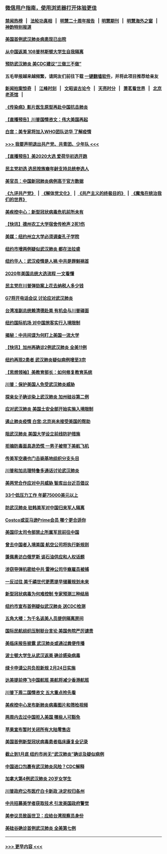 ### [微信用户指南，使用浏览器打开体验更佳](https://github.com/gfw-breaker/banned-news1/blob/master/indexes/wechat-guide.md?t=0)
#### [禁闻热榜](热点新闻.md?t=0)  &nbsp;&nbsp;|&nbsp;&nbsp; [法轮功真相](https://github.com/gfw-breaker/truth/blob/master/README.md?t=0) &nbsp;&nbsp;|&nbsp;&nbsp; [明慧二十周年报告](https://github.com/gfw-breaker/mh-reports/blob/master/README.md?t=0) &nbsp;&nbsp;|&nbsp;&nbsp;[明慧期刊](https://github.com/gfw-breaker/mh-qikan) &nbsp;&nbsp;|&nbsp;&nbsp; [明慧海外之窗](https://github.com/gfw-breaker/mh-news/blob/master/README.md?t=0) &nbsp;&nbsp;|&nbsp;&nbsp; [神韵特别报道](https://github.com/gfw-breaker/mh-news/blob/master/shenyun.md?t=0)
#### [美国首例武汉肺炎病患现已出院](../pages/nsc412/n11842740.md?t=02041202) 
#### [从中国返美 108普林斯顿大学生自我隔离](../pages/nsc412/n11842714.md?t=02041202) 
#### [预防武汉肺炎 美CDC建议“三做三不做”](../pages/nsc412/n11842700.md?t=02041202) 
#### 五毛举报越来越频繁，请网友们前往下载 [一键翻墙软件](https://github.com/gfw-breaker/ssr-accounts)，并将此项目推荐给亲友
#### [新闻拍案惊奇](https://github.com/gfw-breaker/banned-news1/blob/master/pages/link4.md) &nbsp;&nbsp;|&nbsp;&nbsp; [江峰时刻](https://github.com/gfw-breaker/banned-news1/blob/master/pages/link4.md) &nbsp;&nbsp;|&nbsp;&nbsp; [文昭谈古论今](https://github.com/gfw-breaker/banned-news1/blob/master/pages/link4.md) &nbsp;&nbsp;|&nbsp;&nbsp; [天亮时分](https://github.com/gfw-breaker/banned-news1/blob/master/pages/link4.md) &nbsp;&nbsp;|&nbsp;&nbsp; [萧茗看世界](https://github.com/gfw-breaker/banned-news1/blob/master/pages/link4.md) &nbsp;&nbsp;|&nbsp;&nbsp; [北京老茶馆](https://github.com/gfw-breaker/banned-news1/blob/master/pages/link4.md) &nbsp;&nbsp;|&nbsp;&nbsp; 
#### [《传染病》影片医生原型再赴中国抗击肺炎](../pages/nsc412/n11842626.md?t=02041202) 
#### [【直播预告】川普国情咨文：伟大美国再起](../pages/nsc412/n11842079.md?t=02041202) 
#### [白宫：美专家将加入WHO团队访华 了解疫情](../pages/nsc412/n11842198.md?t=02041202) 
#### [>>> 我要声明退出共产党、共青团、少年队 <<<](https://github.com/begood0513/goodnews/blob/master/quit/letter.md) 
#### [【直播预告】美2020大选 爱荷华初选开跑](../pages/nsc412/n11841820.md?t=02041202) 
#### [民主党初选 选民按族裔年龄支持总统参选人](../pages/nsc412/n11842239.md?t=02041202) 
#### [美官员：中国新冠肺炎病例高于官方数据](../pages/nsc412/n11842452.md?t=02041202) 
#### [《九评共产党》](https://github.com/begood0513/9ping.md/blob/master/README.md) &nbsp;|&nbsp; [《解体党文化》](../../../../jtdwh.md/blob/master/README.md)  &nbsp;|&nbsp; [《共产主义的终极目的》](../../../../gczydzjmd.md/blob/master/README.md) &nbsp;|&nbsp; [《魔鬼在统治我们的世界》](../../../../mgztzwmdsj.md/blob/master/README.md) 
#### [美疾控中心：新型冠状病毒危机前所未有](../pages/nsc412/n11842406.md?t=02041202) 
#### [【快讯】德州农工大学宿舍传枪声 2死1伤](../pages/nsc412/n11842279.md?t=02041202) 
#### [美媒：纽约州立大学必须调查孔子学院](../pages/nsc412/n11840637.md?t=02041202) 
#### [纽约市增两例疑似武汉肺炎 都在法拉盛](../pages/nsc412/n11840625.md?t=02041202) 
#### [纽约华人：武汉疫情是人祸 中共是罪魁祸首](../pages/nsc412/n11840631.md?t=02041202) 
#### [2020年美国总统大选流程 一文看懂](../pages/nsc412/n11842056.md?t=02041202) 
#### [民主党在川普弹劾案上花去纳税人多少钱](../pages/nsc412/n11841941.md?t=02041202) 
#### [G7将开电话会议 讨论应对武汉肺炎](../pages/nsc412/n11841658.md?t=02041202) 
#### [台湾准副总统赖清德赴美 有机会与川普碰面](../pages/nsc412/n11841332.md?t=02041202) 
#### [纽约国际机场  对中国旅客实行入境限制](../pages/nsc412/n11840619.md?t=02041202) 
#### [揭秘：中共间谍为何盯上美国一流大学](../pages/nsc412/n11840270.md?t=02041202) 
#### [【快讯】加州再确诊2例武汉肺炎 全美11例](../pages/nsc412/n11840339.md?t=02041202) 
#### [纽约再现2患者 武汉肺炎疑似病例增至3宗](../pages/nsc412/n11840010.md?t=02041202) 
#### [【思想领袖】美教育部长：如何修复教育系统](../pages/nsc412/n11690865.md?t=02041202) 
#### [川普：保护美国人免受武汉肺炎威胁](../pages/nsc412/n11839718.md?t=02041202) 
#### [探亲女子确诊染上武汉肺炎 加州硅谷第二例](../pages/nsc412/n11839784.md?t=02041202) 
#### [应对武汉肺炎 美国土安全部开始实施入境限制](../pages/nsc412/n11839729.md?t=02041202) 
#### [遏止肺炎疫情 白宫:北京尚未接受美国的帮助](../pages/nsc412/n11839660.md?t=02041202) 
#### [阻武汉肺炎 美国大学设立前线防护措施](../pages/nsc412/n11839479.md?t=02041202) 
#### [拒摘防毒面具造恐慌 一男子被带下美航飞机](../pages/nsc412/n11839455.md?t=02041202) 
#### [传美军空袭也门击毙基地组织分支头目](../pages/nsc412/n11839210.md?t=02041202) 
#### [川普和加总理特鲁多通话讨论武汉肺炎](../pages/nsc412/n11839128.md?t=02041202) 
#### [美两党合作应对中共威胁 智库出台近百倡议](../pages/nsc412/n11838437.md?t=02041202) 
#### [33个低压力工作 年薪75000美元以上](../pages/nsc412/n11834441.md?t=02041202) 
#### [防武汉肺炎 驻韩美军对中国归来军人隔离](../pages/nsc412/n11838970.md?t=02041202) 
#### [Costco或亚马逊Prime会员 哪个更合适你](../pages/nsc412/n11834459.md?t=02041202) 
#### [美国印太司令部禁止所属军民前往中国](../pages/nsc412/n11838418.md?t=02041202) 
#### [曾去中国者入境美国 航空公司将执行新规则](../pages/nsc412/n11838375.md?t=02041202) 
#### [蓬佩奥访白俄罗斯 谈石油供应和人权话题](../pages/nsc412/n11838242.md?t=02041202) 
#### [涉窃导弹机密给中共 雷神公司华裔雇员被捕](../pages/nsc412/n11838129.md?t=02041202) 
#### [一反过往 美千禧世代更愿提早储蓄规划未来](../pages/nsc412/n11837601.md?t=02041202) 
#### [新型冠状病毒为何难控制 专家预测三种结局](../pages/nsc412/n11838002.md?t=02041202) 
#### [纽约市宣布首例疑似武汉肺炎 送CDC检测](../pages/nsc412/n11837852.md?t=02041202) 
#### [五角大楼：为千名返美人员提供隔离房间](../pages/nsc412/n11837831.md?t=02041202) 
#### [国际民航组织压制挺台言论 美国务院严厉谴责](../pages/nsc412/n11837791.md?t=02041202) 
#### [美临床报告披露 武汉肺炎或通过粪便传播](../pages/nsc412/n11837626.md?t=02041202) 
#### [波士顿大学生从武汉返美 确诊感染病毒](../pages/nsc412/n11837580.md?t=02041202) 
#### [绿卡申请公共负担新规 2月24日实施](../pages/nsc412/n11836634.md?t=02041202) 
#### [达美提前停飞中国航班 美航将减少香港航班](../pages/nsc412/n11837649.md?t=02041202) 
#### [川普下周二国情咨文 五大重点抢先看](../pages/nsc412/n11837512.md?t=02041202) 
#### [美疾控中心发布新肺炎病毒图片和筛检视频](../pages/nsc412/n11837491.md?t=02041202) 
#### [两周内去过中国拒入美国 哪些人可豁免](../pages/nsc412/n11837400.md?t=02041202) 
#### [苹果宣布暂时关闭所有大陆零售店](../pages/nsc412/n11837097.md?t=02041202) 
#### [美国首例新型冠状病毒患者临床康复全记录](../pages/nsc412/n11836513.md?t=02041202) 
#### [截止到1月底  纽约市尚无“武汉肺炎”确诊及疑似病例](../pages/nsc412/n11836657.md?t=02041202) 
#### [中国进口包裹有武汉肺炎风险？CDC解释](../pages/nsc412/n11836321.md?t=02041202) 
#### [加拿大第4例武汉肺炎 20岁女学生](../pages/nsc412/n11836537.md?t=02041202) 
#### [川普政府公布医疗白卡新政 决定权归各州](../pages/nsc412/n11836336.md?t=02041202) 
#### [中共招募美学者获取技术 引发美国政府警觉](../pages/nsc412/n11836277.md?t=02041202) 
#### [美参议员致函世卫：应给台湾观察员身份](../pages/nsc412/n11836183.md?t=02041202) 
#### [美硅谷确诊首例武汉肺炎 全美第七例](../pages/nsc412/n11836093.md?t=02041202) 

----
#### [ >>> 更早内容 <<< ](../indexes/nsc412-earlier.md)
